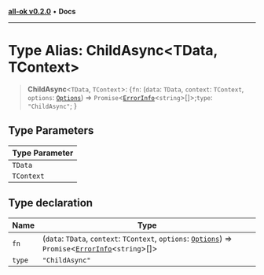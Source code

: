 [**all-ok v0.2.0**](../README.md) • **Docs**

***

# Type Alias: ChildAsync\<TData, TContext\>

> **ChildAsync**\<`TData`, `TContext`\>: \{`fn`: (`data`: `TData`, `context`: `TContext`, `options`: [`Options`](Options.md)) => `Promise`\<[`ErrorInfo`](ErrorInfo.md)\<`string`\>[]\>;`type`: `"ChildAsync"`; \}

## Type Parameters

| Type Parameter |
| ------ |
| `TData` |
| `TContext` |

## Type declaration

| Name | Type |
| ------ | ------ |
| `fn` | (`data`: `TData`, `context`: `TContext`, `options`: [`Options`](Options.md)) => `Promise`\<[`ErrorInfo`](ErrorInfo.md)\<`string`\>[]\> |
| `type` | `"ChildAsync"` |
